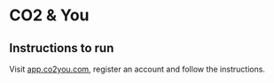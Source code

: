# CO2 & You

<h2>Instructions to run</h2>
Visit <a href="https://app.co2you.com">app.co2you.com</a>, register an account and follow the instructions.

